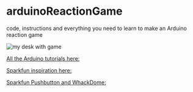 # arduinoReactionGame
code, instructions and everything you need to learn to make an Arduino reaction game

![my desk with game](https://github.com/MsGotschi/arduinoReactionGame/IMG_20160622_155316.jpg)

[All the Arduino tutorials here: ](https://www.arduino.cc/en/Tutorial/HomePage)

[Sparkfun inspiration here: ](https://learn.sparkfun.com/tutorials/reaction-timer)

[Sparkfun Pushbutton and WhackDome: ](https://www.sparkfun.com/products/9181)
